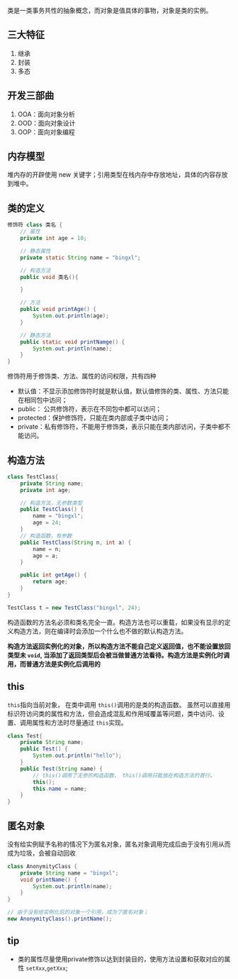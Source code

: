 类是一类事务共性的抽象概念，而对象是值具体的事物，对象是类的实例。
## 三大特征
1. 继承
2. 封装
3. 多态

## 开发三部曲
1. OOA：面向对象分析
2. OOD：面向对象设计
3. OOP：面向对象编程

## 内存模型
堆内存的开辟使用 new 关键字；引用类型在栈内存中存放地址，具体的内容存放到堆中。

## 类的定义
```java
修饰符 class 类名 {
    // 属性
    private int age = 10;

    // 静态属性
    private static String name = "bingxl";

    // 构造方法
    public void 类名(){

    }

    // 方法
    public void printAge() {
        System.out.println(age);
    }

    // 静态方法
    public static void printNamge() {
        System.out.println(name);
    }
}
```
修饰符用于修饰类、方法、属性的访问权限，共有四种
- 默认值：不显示添加修饰符时就是默认值，默认值修饰的类、属性、方法只能在相同包中访问；
- public： 公共修饰符，表示在不同包中都可以访问；
- protected：保护修饰符，只能在类内部或子类中访问；
- private：私有修饰符，不能用于修饰类，表示只能在类内部访问，子类中都不能访问。

## 构造方法
```java
class TestClass{
    private String name;
    private int age;

    // 构造方法，无参数类型 
    public TestClass() {
        name = "bingxl";
        age = 24;
    }
    // 构造函数，有参数
    public TestClass(String n, int a) {
        name = n;
        age = a;
    }

    public int getAge() {
        return age;
    }
}

TestClass t = new TestClass("bingxl", 24);

```
构造函数的方法名必须和类名完全一直。构造方法也可以重载，如果没有显示的定义构造方法，则在编译时会添加一个什么也不做的默认构造方法。

**构造方法返回实例化的对象，所以构造方法不能自己定义返回值，也不能设置放回类型未 `void`, 当添加了返回类型后会被当做普通方法看待。构造方法是实例化时调用，而普通方法是实例化后调用的**

## this
`this`指向当前对象， 在类中调用 `this()`调用的是类的构造函数。 虽然可以直接用标识符访问类的属性和方法，但会造成混乱和作用域覆盖等问题，类中访问、设置、调用属性和方法时尽量通过 `this`实现。

```java
class Test{
    private String name;
    public Test() {
        System.out.println("hello");
    }
    public Test(String name) {
        // this()调用了无参的构造函数， this()调用只能放在构造方法的首行。
        this();
        this.name = name;
    }
}
```

## 匿名对象
没有给实例赋予名称的情况下为匿名对象，匿名对象调用完成后由于没有引用从而成为垃圾，会被自动回收
```java
class AnonymityClass {
    private String name = "bingxl";
    void printName() {
        System.out.println(name);
    }
}

// 由于没有给实例化后的对象一个引用，成为了匿名对象；
new AnonymityClass().printName();

```
## tip
- 类的属性尽量使用private修饰以达到封装目的，使用方法设置和获取对应的属性 `setXxx`,`getXxx`;